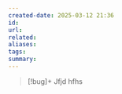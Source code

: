 ```yaml
---
created-date: 2025-03-12 21:36
id: 
url: 
related: 
aliases: 
tags: 
summary:
---
```

>[!bug]+
>Jfjd
hfhs





